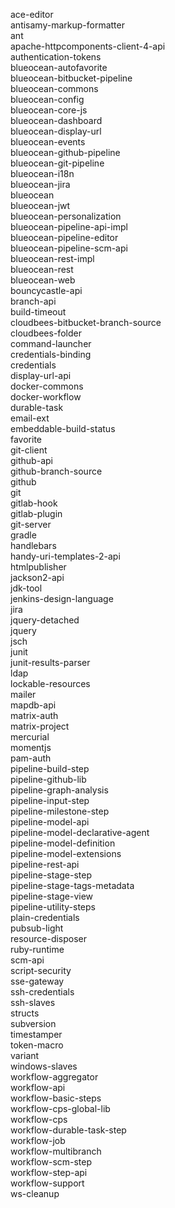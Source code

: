 ace-editor  
antisamy-markup-formatter  
ant  
apache-httpcomponents-client-4-api  
authentication-tokens  
blueocean-autofavorite  
blueocean-bitbucket-pipeline  
blueocean-commons  
blueocean-config  
blueocean-core-js  
blueocean-dashboard  
blueocean-display-url  
blueocean-events  
blueocean-github-pipeline  
blueocean-git-pipeline  
blueocean-i18n  
blueocean-jira  
blueocean  
blueocean-jwt  
blueocean-personalization  
blueocean-pipeline-api-impl  
blueocean-pipeline-editor  
blueocean-pipeline-scm-api  
blueocean-rest-impl  
blueocean-rest  
blueocean-web  
bouncycastle-api  
branch-api  
build-timeout  
cloudbees-bitbucket-branch-source  
cloudbees-folder  
command-launcher  
credentials-binding  
credentials  
display-url-api  
docker-commons  
docker-workflow  
durable-task  
email-ext  
embeddable-build-status  
favorite  
git-client  
github-api  
github-branch-source  
github  
git  
gitlab-hook  
gitlab-plugin  
git-server  
gradle  
handlebars  
handy-uri-templates-2-api  
htmlpublisher  
jackson2-api  
jdk-tool  
jenkins-design-language  
jira  
jquery-detached  
jquery  
jsch  
junit  
junit-results-parser  
ldap  
lockable-resources  
mailer  
mapdb-api  
matrix-auth  
matrix-project  
mercurial  
momentjs  
pam-auth  
pipeline-build-step  
pipeline-github-lib  
pipeline-graph-analysis  
pipeline-input-step  
pipeline-milestone-step  
pipeline-model-api  
pipeline-model-declarative-agent  
pipeline-model-definition  
pipeline-model-extensions  
pipeline-rest-api  
pipeline-stage-step  
pipeline-stage-tags-metadata  
pipeline-stage-view  
pipeline-utility-steps  
plain-credentials  
pubsub-light  
resource-disposer  
ruby-runtime  
scm-api  
script-security  
sse-gateway  
ssh-credentials  
ssh-slaves  
structs  
subversion  
timestamper  
token-macro  
variant  
windows-slaves  
workflow-aggregator  
workflow-api  
workflow-basic-steps  
workflow-cps-global-lib  
workflow-cps  
workflow-durable-task-step  
workflow-job  
workflow-multibranch  
workflow-scm-step  
workflow-step-api  
workflow-support  
ws-cleanup  
